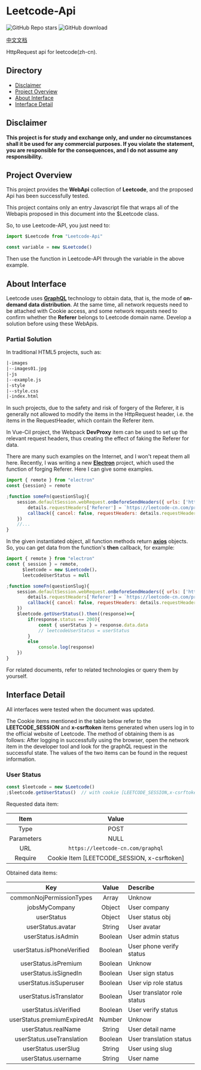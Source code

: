 # Leetcode-Api

<img alt="GitHub Repo stars" src="https://img.shields.io/github/stars/NeserCode/Leetcode-Api">    <img title="GitHub download" src="https://img.shields.io/github/downloads/NeserCode/Leetcode-Api/total"/>  

[中文文档](README.zh.md)

HttpRequest api for leetcode(zh-cn).

## Directory

* [Disclaimer](#Disclaimer)
* [Project Overview](#Project-Overview)
* [About Interface](#About-Interface)
* [Interface Detail](#Interface-Detail)

## Disclaimer

**This project is for study and exchange only, and under no circumstances shall it be used for any commercial purposes. If you violate the statement, you are responsible for the consequences, and I do not assume any responsibility.**

## Project Overview

This project provides the **WebApi** collection of **Leetcode**, and the proposed Api has been successfully tested.

This project contains only an entry Javascript file that wraps all of the Webapis proposed in this document into the $Leetcode class.

So, to use Leetcode-API, you just need to:

```javascript
import $Leetcode from "Leetcode-Api"

const variable = new $Leetcode()
```

Then use the function in Leetcode-API through the variable in the above example.

## About Interface

Leetcode uses [**GraphQL**](https://graphql.org/) technology to obtain data, that is, the mode of **on-demand data distribution**. At the same time, all network requests need to be attached with Cookie access, and some network requests need to confirm whether the **Referer** belongs to Leetcode domain name. Develop a solution before using these WebApis.

### Partial Solution

In traditional HTML5 projects, such as:

```html
|-images
|--images01.jpg
|-js
|--example.js
|-style
|--style.css
|-index.html
```

In such projects, due to the safety and risk of forgery of the Referer, it is generally not allowed to modify the items in the HttpRequest header, i.e. the items in the RequestHeader, which contain the Referer item.

In Vue-Cil project, the Webpack **DevProxy** item can be used to set up the relevant request headers, thus creating the effect of faking the Referer for data.

There are many such examples on the Internet, and I won't repeat them all here. Recently, I was writing a new [**Electron**](https://www.electronjs.org/) project, which used the function of forging Referer. Here I can give some examples.

```javascript
import { remote } from "electron"
const {session} = remote

;function someFn(questionSlug){
    session.defaultSession.webRequest.onBeforeSendHeaders({ urls: ['https://leetcode-cn.com/problems/*'] }, (details, callback) => {
        details.requestHeaders['Referer'] = `https://leetcode-cn.com/problems/${questionSlug}/submissions/`
        callback({ cancel: false, requestHeaders: details.requestHeaders })
    })
    //...
}
```

In the given instantiated object, all function methods return [**axios**](https://www.axios-http.cn/) objects. So, you can get data from the function's **then** callback, for example:

```javascript
import { remote } from "electron"
const { session } = remote,
      $leetcode = new $Leetcode()，
      leetcodeUserStatus = null

;function someFn(questionSlug){
    session.defaultSession.webRequest.onBeforeSendHeaders({ urls: ['https://leetcode-cn.com/problems/*'] }, (details, callback) => {
        details.requestHeaders['Referer'] = `https://leetcode-cn.com/problems/${questionSlug}/submissions/`
        callback({ cancel: false, requestHeaders: details.requestHeaders })
    })
    $leetcode.getUserStatus().then((response)=>{
        if(response.status == 200){
            const { userStatus } = response.data.data
            // leetcodeUserStatus = userStatus
        }
        else
            console.log(response)
    })
}
```

For related documents, refer to related technologies or query them by yourself.

## Interface Detail

All interfaces were tested when the document was updated.

The Cookie items mentioned in the table below refer to the **LEETCODE_SESSION** and **x-csrftoken** items generated when users log in to the official website of Leetcode. The method of obtaining them is as follows: After logging in successfully using the browser, open the network item in the developer tool and look for the graphQL request in the successful state. The values of the two items can be found in the request information.

### User Status

```javascript
const $leetcode = new $Leetcode()
;$leetcode.getUserStatus()	// with cookie [LEETCODE_SESSION,x-csrftoken]
```

Requested data item:

|    Item    |                    Value                    |
| :--------: | :-----------------------------------------: |
|    Type    |                    POST                     |
| Parameters |                    NULL                     |
|    URL     |      `https://leetcode-cn.com/graphql`      |
|  Require   | Cookie Item [LEETCODE_SESSION, x-csrftoken] |

Obtained data items:

|             Key             |  Value  | Describe                    |
| :-------------------------: | :-----: | :-------------------------- |
|  commonNojPermissionTypes   |  Array  | Unknow                      |
|        jobsMyCompany        | Object  | User company                |
|         userStatus          | Object  | User status obj             |
|      userStatus.avatar      | String  | User avatar                 |
|     userStatus.isAdmin      | Boolean | User admin status           |
| userStatus.isPhoneVerified  | Boolean | User phone verify status    |
|    userStatus.isPremium     | Boolean | Unknow                      |
|    userStatus.isSignedIn    | Boolean | User sign status            |
|   userStatus.isSuperuser    | Boolean | User vip role status        |
|   userStatus.isTranslator   | Boolean | User translator role status |
|    userStatus.isVerified    | Boolean | User verify status          |
| userStatus.premiumExpiredAt | Number  | Unknow                      |
|     userStatus.realName     | String  | User detail name            |
|  userStatus.useTranslation  | Boolean | User translation status     |
|     userStatus.userSlug     | String  | User using slug             |
|     userStatus.username     | String  | User name                   |


